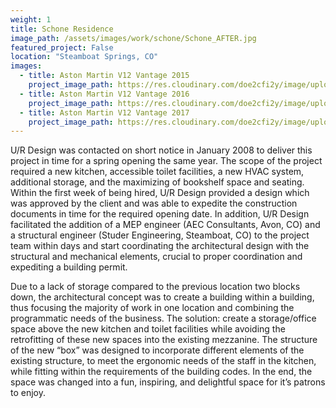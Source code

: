 ```yaml
---
weight: 1
title: Schone Residence
image_path: /assets/images/work/schone/Schone_AFTER.jpg
featured_project: False
location: "Steamboat Springs, CO"
images:
  - title: Aston Martin V12 Vantage 2015
    project_image_path: https://res.cloudinary.com/doe2cfi2y/image/upload/v1494126098/sample.jpg
  - title: Aston Martin V12 Vantage 2016
    project_image_path: https://res.cloudinary.com/doe2cfi2y/image/upload/v1494126098/sample.jpg
  - title: Aston Martin V12 Vantage 2017
    project_image_path: https://res.cloudinary.com/doe2cfi2y/image/upload/v1494126098/sample.jpg
---
```


U/R Design was contacted on short notice in January 2008 to deliver this project in time for a spring opening the same year. The scope of the project required a new kitchen, accessible toilet facilities, a new HVAC system, additional storage, and the maximizing of bookshelf space and seating.
Within the first week of being hired, U/R Design provided a design which was approved by the client and was able to expedite the construction documents in time for the required opening date. In addition, U/R Design facilitated the addition of a MEP engineer (AEC Consultants, Avon, CO) and a structural engineer (Studer Engineering, Steamboat, CO) to the project team within days and start coordinating the architectural design with the structural and mechanical elements, crucial to proper coordination and expediting a building permit.

Due to a lack of storage compared to the previous location two blocks down, the architectural concept was to create a building within a building, thus focusing the majority of work in one location and combining the programmatic needs of the business. The solution: create a storage/office space above the new kitchen and toilet facilities while avoiding the retrofitting of these new spaces into the existing mezzanine. The structure of the new “box” was designed to incorporate different elements of the existing structure, to meet the ergonomic needs of the staff in the kitchen, while fitting within the requirements of the building codes. In the end, the space was changed into a fun, inspiring, and delightful space for it’s patrons to enjoy.